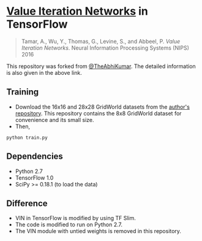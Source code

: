 # [Value Iteration Networks](https://arxiv.org/abs/1602.02867) in TensorFlow

> Tamar, A., Wu, Y., Thomas, G., Levine, S., and Abbeel, P. _Value Iteration Networks_. Neural Information Processing Systems (NIPS) 2016

This repository was forked from [@TheAbhiKumar](https://github.com/TheAbhiKumar/tensorflow-value-iteration-networks). The detailed information is also given in the above link.

## Training
- Download the 16x16 and 28x28 GridWorld datasets from the [author's repository](https://github.com/avivt/VIN/tree/master/data). This repository contains the 8x8 GridWorld dataset for convenience and its small size.
- Then, 
```
python train.py
```

## Dependencies
- Python 2.7
- TensorFlow 1.0
- SciPy >= 0.18.1 (to load the data)

## Difference
- VIN in TensorFlow is modified by using TF Slim.
- The code is modified to run on Python 2.7.
- The VIN module with untied weights is removed in this repository.
